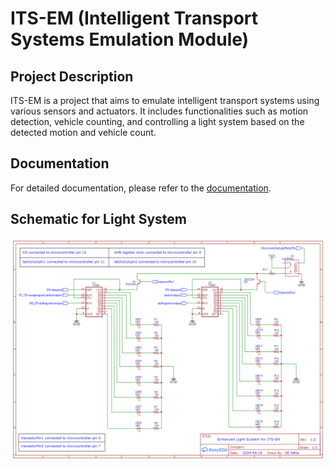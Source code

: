 # ITS-EM (Intelligent Transport Systems Emulation Module)

## Project Description
ITS-EM is a project that aims to emulate intelligent transport systems using various sensors and actuators. It includes functionalities such as motion detection, vehicle counting, and controlling a light system based on the detected motion and vehicle count.

## Documentation
For detailed documentation, please refer to the [documentation]().

## Schematic for Light System
![Schematic for Light System](utils/Schematic_ITS_Light_System_2024-04-19.png)
